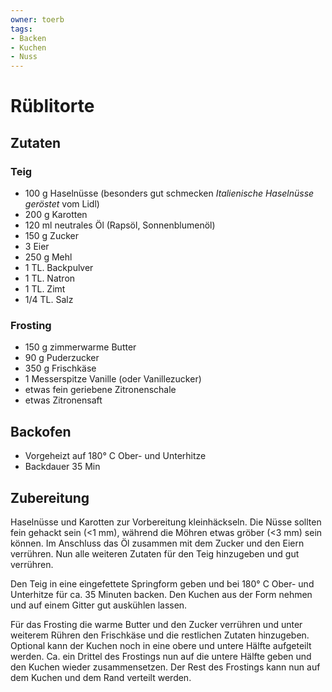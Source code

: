 ```yaml
---
owner: toerb
tags:
- Backen
- Kuchen
- Nuss
---
```

Rüblitorte
==========

## Zutaten
### Teig
 * 100&nbsp;g Haselnüsse (besonders gut schmecken *Italienische Haselnüsse geröstet* vom Lidl)
 * 200&nbsp;g Karotten
 * 120&nbsp;ml neutrales Öl (Rapsöl, Sonnenblumenöl)
 * 150&nbsp;g Zucker
 * 3&nbsp;Eier
 * 250&nbsp;g Mehl
 * 1&nbsp;TL. Backpulver
 * 1&nbsp;TL. Natron
 * 1&nbsp;TL. Zimt
 * 1/4&nbsp;TL. Salz

### Frosting
 * 150&nbsp;g zimmerwarme Butter
 * 90&nbsp;g Puderzucker
 * 350&nbsp;g Frischkäse
 * 1&nbsp;Messerspitze Vanille (oder Vanillezucker)
 * etwas fein geriebene Zitronenschale
 * etwas Zitronensaft

## Backofen
 * Vorgeheizt auf 180°&nbsp;C Ober- und Unterhitze
 * Backdauer 35&nbsp;Min

## Zubereitung
Haselnüsse und Karotten zur Vorbereitung kleinhäckseln.
Die Nüsse sollten fein gehackt sein (<1 mm), während die Möhren etwas gröber (<3 mm) sein können.
Im Anschluss das Öl zusammen mit dem Zucker und den Eiern verrühren.
Nun alle weiteren Zutaten für den Teig hinzugeben und gut verrühren.

Den Teig in eine eingefettete Springform geben und bei 180°&nbsp;C Ober- und Unterhitze für ca. 35 Minuten backen.
Den Kuchen aus der Form nehmen und auf einem Gitter gut auskühlen lassen.

Für das Frosting die warme Butter und den Zucker verrühren und unter weiterem Rühren den Frischkäse und die restlichen Zutaten hinzugeben.
Optional kann der Kuchen noch in eine obere und untere Hälfte aufgeteilt werden.
Ca. ein Drittel des Frostings nun auf die untere Hälfte geben und den Kuchen wieder zusammensetzen.
Der Rest des Frostings kann nun auf dem Kuchen und dem Rand verteilt werden.
